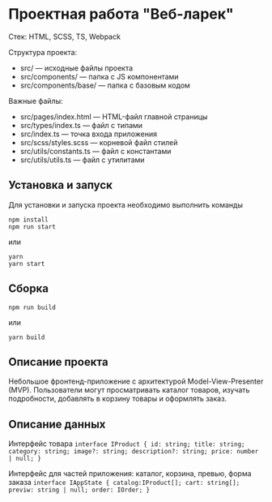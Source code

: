 # Проектная работа "Веб-ларек"

Стек: HTML, SCSS, TS, Webpack

Структура проекта:
- src/ — исходные файлы проекта
- src/components/ — папка с JS компонентами
- src/components/base/ — папка с базовым кодом

Важные файлы:
- src/pages/index.html — HTML-файл главной страницы
- src/types/index.ts — файл с типами
- src/index.ts — точка входа приложения
- src/scss/styles.scss — корневой файл стилей
- src/utils/constants.ts — файл с константами
- src/utils/utils.ts — файл с утилитами

## Установка и запуск
Для установки и запуска проекта необходимо выполнить команды

```
npm install
npm run start
```

или

```
yarn
yarn start
```
## Сборка

```
npm run build
```

или

```
yarn build
```
## Описание проекта
Небольшое фронтенд-приложение с архитектурой Model-View-Presenter (MVP). 
Пользователи могут просматривать каталог товаров, изучать подробности, добавлять в корзину товары и оформлять заказ.

## Описание данных
Интерфейс товара
`interface IProduct {
    id: string;
	title: string;
    category: string;
    image?: string;
	description?: string;
	price: number | null;
}`

Интерфейс для частей приложения: каталог, корзина, превью, форма заказа
`interface IAppState {
    catalog:IProduct[];
    cart: string[];
    previw: string | null;
    order: IOrder;
}`



